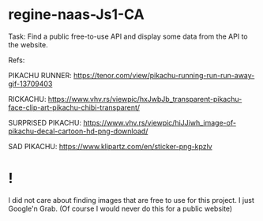 # regine-naas-Js1-CA

Task:
Find a public free-to-use API and display some data from the API to the website.

Refs:

PIKACHU RUNNER:
https://tenor.com/view/pikachu-running-run-run-away-gif-13709403

RICKACHU:
https://www.vhv.rs/viewpic/hxJwbJb_transparent-pikachu-face-clip-art-pikachu-chibi-transparent/

SURPRISED PIKACHU:
https://www.vhv.rs/viewpic/hiJJiwh_image-of-pikachu-decal-cartoon-hd-png-download/

SAD PIKACHU:
https://www.klipartz.com/en/sticker-png-kpzlv

# !
I did not care about finding images that are free to use for this project. I just Google'n Grab.
(Of course I would never do this for a public website)


<!-- Level 1 Process
Find an API
Search for a public, free-to-use API.
You will need to make two calls to this API:

1. to fetch an array of results
2. to fetch a single result using an id, name, or other property.
   You will need to read the API's documentation to see what URLs are available, if they
   require a key to be sent in the header, and any other configuration they might need.
   There are many free APIs discoverable by a Google search.
   You may not use the APIs used in the lessons.

Styling
The focus of the CA is on JavaScript, not styling. Yet, as a front-end developer you will
always need to produce user-interfaces that make sense and are easy to follow. You will
need to provide navigation to and from the home page (index.html) and the contact page.
Both API calls should include a loading indicator. -->

<!-- index.html
Make a call to your API URL. Loop through the results and create HTML for each result.
You must display at least 3 different properties inside the HTML. It's not required to
display an image.
You will need to link each result to a details.html page and to pass a parameter in the query
string to that page.

index.html, cont.
If you are going to fetch the individual result on the details page by its id, then pass an id in
the query string.
If you will be retrieving by another property, like name for example, pass the name in the
query string.
You will fetch this parameter from the query string in the details page code. -->
<!-- Catch any errors and display a message on the page if an error occurs. -->

<!-- details.html
(Remember, you will need a parameter in the query string on this page, so either click
through to it from the index page or manually add a parameter to the URL).
Retrieve the id, name or other parameter from the query string. -->
<!-- Once you have the parameter, add it to the API URL in the format the API requires.
Make an API call using the URL you create. -->

<!-- details.html, cont.
Display at least 3 different properties from the received JSON on this page. -->
<!-- Set the title of the HTML page to be one of the property values, like name, title or another
relevant property. -->
<!-- Catch any errors and display a message on the page if an error occurs. -->

<!-- contact.html
Create a form with the following inputs and validation rules.
Name - required
Subject - must have a value with a minimum length of 10
Email - must have a value and be formatted like an email address - must have a value with a minimum length of 25 -->
<!-- When the form on this page is submitted, write code to validate the input. If any of the
inputs fail validation display an error message for the relevant input. -->

<!-- Level 2 Process
contact.html
If all validation passes, add a message above the form indicating the form passed
validation. -->
